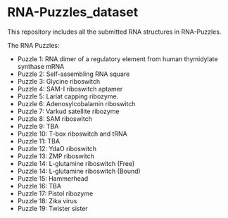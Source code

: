 # RNA-Puzzles_dataset
This repository includes all the submitted RNA structures in RNA-Puzzles. 

The RNA Puzzles:  

* Puzzle 1: RNA dimer of a regulatory element from human thymidylate synthase mRNA
* Puzzle 2: Self-assembling RNA square
* Puzzle 3: Glycine riboswitch
* Puzzle 4: SAM-I riboswitch aptamer
* Puzzle 5: Lariat capping ribozyme.
* Puzzle 6: Adenosylcobalamin riboswitch
* Puzzle 7: Varkud satellite ribozyme
* Puzzle 8: SAM riboswitch
* Puzzle 9: TBA
* Puzzle 10: T-box riboswitch and tRNA
* Puzzle 11: TBA
* Puzzle 12: YdaO riboswitch
* Puzzle 13: ZMP riboswitch
* Puzzle 14: L-glutamine riboswitch (Free)
* Puzzle 14: L-glutamine riboswitch (Bound)
* Puzzle 15: Hammerhead
* Puzzle 16: TBA
* Puzzle 17: Pistol ribozyme
* Puzzle 18: Zika virus
* Puzzle 19: Twister sister

